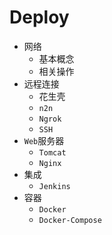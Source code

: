 # Deploy

* 网络
  * 基本概念
  * 相关操作
* 远程连接
    * 花生壳
    * `n2n`
    * `Ngrok`
    * `SSH`
* `Web`服务器
    * `Tomcat`
    * `Nginx`
* 集成
    * `Jenkins`
* 容器
    * `Docker`
    * `Docker-Compose`